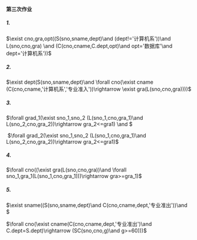 #### 第三次作业

##### 1.

$\exist cno,gra,opt((S(sno,sname,dept)\and (dept!='计算机系'))\and L(sno,cno,gra) \and (C(cno,cname,C.dept,opt)\and opt='数据库'\and dept='计算机系'))$

##### 2.

$\exist dept(S(sno,sname,dept)\and \forall cno(\exist cname (C(cno,cname,'计算机系','专业准入'))\rightarrow \exist gra(L(sno,cno,gra))))$

##### 3.

$\forall grad_1(\exist sno_1,sno_2 (L(sno_1,cno,gra_1)\and L(sno_2,cno,gra_2))\rightarrow gra_2<=gra1) \and $

​																			$\forall grad_2(\exist sno_1,sno_2 (L(sno_1,cno,gra_1)\and L(sno_2,cno,gra_2))\rightarrow gra_2<=gra1)$

##### 4.

$\forall cno((\exist gra(L(sno,cno,gra))\and \forall sno_1,gra_1(L(sno_1,cno,gra_1)))\rightarrow gra>=gra_1)$

##### 5.

$\exist sname((S(sno,sname,dept)\and C(cno,cname,dept,'专业准出'))\and $

$\forall cno(\exist cname(C(cno,cname,dept,'专业准出')\and C.dept=S.dept)\rightarrow (SC(sno,cno,g)\and g>=60)))$

